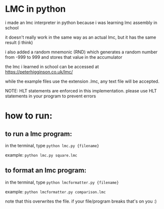 # LMC in python

i made an lmc interpreter in python because i was learning lmc assembly in school

it doesn't really work in the same way as an actual lmc, but it has the same result (i think)

i also added a random mnemonic (RND) which generates a random number from -999 to 999 and stores that value in the accumulator

the lmc i learned in school can be accessed at https://peterhigginson.co.uk/lmc/

while the example files use the extension .lmc, any text file will be accepted.

NOTE: HLT statements are enforced in this implementation. please use HLT statements in your program to prevent errors

# how to run:

## to run a lmc program:

in the terminal, type `python lmc.py {filename}`

example: `python lmc.py square.lmc`

## to format an lmc program:

in the terminal, type `python lmcformatter.py {filename}`

example: `python lmcformatter.py comparison.lmc`

note that this overwrites the file. if your file/program breaks that's on you :)